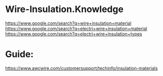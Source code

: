 # Wire-Insulation.Knowledge
https://www.google.com/search?q=wire+insulation+material https://www.google.com/search?q=electri+wire+insulation+material https://www.google.com/search?q=electri+wire+insulation+types

# Guide:
https://www.awcwire.com/customersupport/techinfo/insulation-materials
